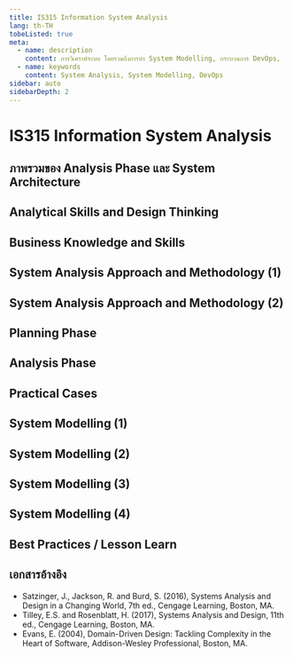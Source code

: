 ```yaml
---
title: IS315 Information System Analysis
lang: th-TH
tobeListed: true
meta:
  - name: description
    content: การวิเคราห์ระบบ โดยรวมถึงการทำ System Modelling, กระบวนการ DevOps,
  - name: keywords
    content: System Analysis, System Modelling, DevOps
sidebar: auto
sidebarDepth: 2
---
```


# IS315 Information System Analysis

## ภาพรวมของ Analysis Phase และ System Architecture

## Analytical Skills and Design Thinking

## Business Knowledge and Skills

## System Analysis Approach and Methodology (1)

## System Analysis Approach and Methodology (2)

## Planning Phase

## Analysis Phase

## Practical Cases

## System Modelling (1)

## System Modelling (2)

## System Modelling (3)

## System Modelling (4)

## Best Practices / Lesson Learn

## เอกสารอ้างอิง

- Satzinger, J., Jackson, R. and Burd, S. (2016), Systems Analysis and Design in a Changing World, 7th ed., Cengage Learning, Boston, MA.
- Tilley, E.S. and Rosenblatt, H. (2017), Systems Analysis and Design, 11th ed., Cengage Learning, Boston, MA.
- Evans, E. (2004), Domain-Driven Design: Tackling Complexity in the Heart of Software, Addison-Wesley Professional, Boston, MA.
